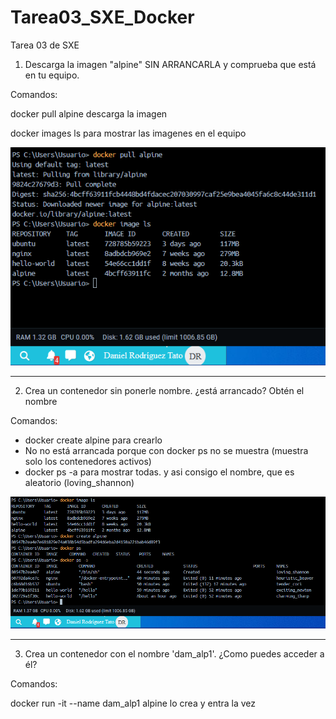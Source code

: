 # Tarea03_SXE_Docker
Tarea 03 de SXE

1. Descarga la imagen "alpine" SIN ARRANCARLA y comprueba que está en tu equipo.

Comandos:

docker pull alpine descarga la imagen

docker images ls para mostrar las imagenes en el equipo

![1.PNG](img%2F1.PNG)

---

2. Crea un contenedor sin ponerle nombre. ¿está arrancado? Obtén el nombre

Comandos:
- docker create alpine para crearlo 
- No no está arrancada porque con docker ps no se muestra (muestra solo los contenedores activos)
- docker ps -a para mostrar todas. y asi consigo el nombre, que es aleatorio (loving_shannon)

![2.PNG](img%2F2.PNG)

---

3. Crea un contenedor con el nombre 'dam_alp1'. ¿Como puedes acceder a él?

Comandos:

docker run -it --name dam_alp1 alpine lo crea y entra la vez

